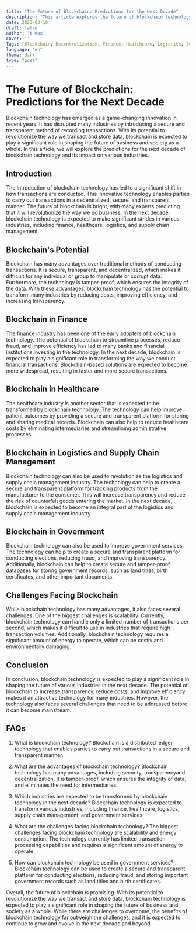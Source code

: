 ```yaml
---
title: "The Future of Blockchain: Predictions for the Next Decade"
description: "This article explores the future of blockchain technology and its potential to transform various industries. It discusses the benefits and challenges of blockchain, its impact on business and society, and predictions for the next decade."
date: 2023-03-16
draft: false
author: 't-max'
cover: ''
Tags: [Blockchain, Decentralization, Finance, Healthcare, Logistics, Supply Chain Management, Government Services]
language: "en"
theme: dark
type: "post"
---
```


# The Future of Blockchain: Predictions for the Next Decade

Blockchain technology has emerged as a game-changing innovation in recent years. It has disrupted many industries by introducing a secure and transparent method of recording transactions. With its potential to revolutionize the way we transact and store data, blockchain is expected to play a significant role in shaping the future of business and society as a whole. In this article, we will explore the predictions for the next decade of blockchain technology and its impact on various industries.

## Introduction

The introduction of blockchain technology has led to a significant shift in how transactions are conducted. This innovative technology enables parties to carry out transactions in a decentralized, secure, and transparent manner. The future of blockchain is bright, with many experts predicting that it will revolutionize the way we do business. In the next decade, blockchain technology is expected to make significant strides in various industries, including finance, healthcare, logistics, and supply chain management.

## Blockchain's Potential

Blockchain has many advantages over traditional methods of conducting transactions. It is secure, transparent, and decentralized, which makes it difficult for any individual or group to manipulate or corrupt data. Furthermore, the technology is tamper-proof, which ensures the integrity of the data. With these advantages, blockchain technology has the potential to transform many industries by reducing costs, improving efficiency, and increasing transparency.

## Blockchain in Finance

The finance industry has been one of the early adopters of blockchain technology. The potential of blockchain to streamline processes, reduce fraud, and improve efficiency has led to many banks and financial institutions investing in the technology. In the next decade, blockchain is expected to play a significant role in transforming the way we conduct financial transactions. Blockchain-based solutions are expected to become more widespread, resulting in faster and more secure transactions.

## Blockchain in Healthcare

The healthcare industry is another sector that is expected to be transformed by blockchain technology. The technology can help improve patient outcomes by providing a secure and transparent platform for storing and sharing medical records. Blockchain can also help to reduce healthcare costs by eliminating intermediaries and streamlining administrative processes.

## Blockchain in Logistics and Supply Chain Management

Blockchain technology can also be used to revolutionize the logistics and supply chain management industry. The technology can help to create a secure and transparent platform for tracking products from the manufacturer to the consumer. This will increase transparency and reduce the risk of counterfeit goods entering the market. In the next decade, blockchain is expected to become an integral part of the logistics and supply chain management industry.

## Blockchain in Government

Blockchain technology can also be used to improve government services. The technology can help to create a secure and transparent platform for conducting elections, reducing fraud, and improving transparency. Additionally, blockchain can help to create secure and tamper-proof databases for storing government records, such as land titles, birth certificates, and other important documents.

## Challenges Facing Blockchain

While blockchain technology has many advantages, it also faces several challenges. One of the biggest challenges is scalability. Currently, blockchain technology can handle only a limited number of transactions per second, which makes it difficult to use in industries that require high transaction volumes. Additionally, blockchain technology requires a significant amount of energy to operate, which can be costly and environmentally damaging.

## Conclusion

In conclusion, blockchain technology is expected to play a significant role in shaping the future of various industries in the next decade. The potential of blockchain to increase transparency, reduce costs, and improve efficiency makes it an attractive technology for many industries. However, the technology also faces several challenges that need to be addressed before it can become mainstream.

## FAQs

1. What is blockchain technology? Blockchain is a distributed ledger technology that enables parties to carry out transactions in a secure and transparent manner.
    
2. What are the advantages of blockchain technology? Blockchain technology has many advantages, including security, transparencyand decentralization. It is tamper-proof, which ensures the integrity of data, and eliminates the need for intermediaries.

3. Which industries are expected to be transformed by blockchain technology in the next decade? Blockchain technology is expected to transform various industries, including finance, healthcare, logistics, supply chain management, and government services.
    
4. What are the challenges facing blockchain technology? The biggest challenges facing blockchain technology are scalability and energy consumption. The technology currently has limited transaction processing capabilities and requires a significant amount of energy to operate.
    
5. How can blockchain technology be used in government services? Blockchain technology can be used to create a secure and transparent platform for conducting elections, reducing fraud, and storing important government records such as land titles and birth certificates.
    

Overall, the future of blockchain is promising. With its potential to revolutionize the way we transact and store data, blockchain technology is expected to play a significant role in shaping the future of business and society as a whole. While there are challenges to overcome, the benefits of blockchain technology far outweigh the challenges, and it is expected to continue to grow and evolve in the next decade and beyond.